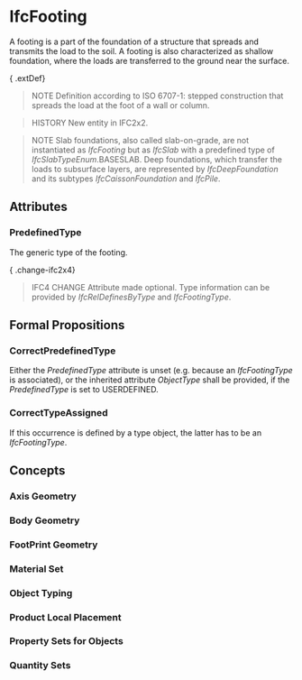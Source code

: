 # IfcFooting

A footing is a part of the foundation of a structure that spreads and transmits the load to the soil. A footing is also characterized as shallow foundation, where the loads are transferred to the ground near the surface.

{ .extDef}
> NOTE Definition according to ISO 6707-1: stepped construction that spreads the load at the foot of a wall or column.

> HISTORY New entity in IFC2x2.

> NOTE Slab foundations, also called slab-on-grade, are not instantiated as _IfcFooting_ but as _IfcSlab_ with a predefined type of _IfcSlabTypeEnum_.BASESLAB. Deep foundations, which transfer the loads to subsurface layers, are represented by _IfcDeepFoundation_ and its subtypes _IfcCaissonFoundation_ and _IfcPile_.

## Attributes

### PredefinedType
The generic type of the footing.

{ .change-ifc2x4}
> IFC4 CHANGE Attribute made optional. Type information can be provided by _IfcRelDefinesByType_ and _IfcFootingType_.

## Formal Propositions

### CorrectPredefinedType
Either the _PredefinedType_ attribute is unset (e.g. because an _IfcFootingType_ is associated), or the inherited attribute _ObjectType_ shall be provided, if the _PredefinedType_ is set to USERDEFINED.

### CorrectTypeAssigned
If this occurrence is defined by a type object, the latter has to be an _IfcFootingType_.

## Concepts

### Axis Geometry



### Body Geometry



### FootPrint Geometry



### Material Set



### Object Typing



### Product Local Placement



### Property Sets for Objects



### Quantity Sets



